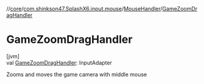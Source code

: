 //[core](../../../index.md)/[com.shinkson47.SplashX6.input.mouse](../index.md)/[MouseHandler](index.md)/[GameZoomDragHandler](-game-zoom-drag-handler.md)

# GameZoomDragHandler

[jvm]\
val [GameZoomDragHandler](-game-zoom-drag-handler.md): InputAdapter

Zooms and moves the game camera with middle mouse
